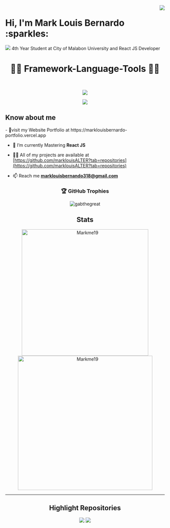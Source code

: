  <!-- ![logo](https://github.com/marklouisALTER/marklouisALTER/blob/main/banner.PNG) -->
 <img align="right" src="https://api.visitorbadge.io/api/VisitorHit?user=marklouisALTER&countColor=%237B1E7A">
 <h1 align="left">Hi, I'm Mark Louis Bernardo :sparkles: </h1>
<img src="https://readme-typing-svg.demolab.com?font=Fira+Code&pause=1000&width=435&lines=Full+Stack+Web+Developer" />
4th Year Student at City of Malabon University and React JS Developer

 <div align="center">
  <h1>👨‍💻 Framework-Language-Tools 👨‍💻 </h1> 
  <br>
  <p align="center">
   <a href="https://skillicons.dev">
     <img src="https://skillicons.dev/icons?i=html,css,bootstrap,tailwind,react,php,mysql" />
   </a>
 </p>
  <p align="center">
   <a href="https://skillicons.dev">
     <img src="https://skillicons.dev/icons?i=html,figma,github,vercel,vite,express,js,git,nodejs,mongodb" />
   </a>
 </p>
 </div>

<h2>Know about me </h2>
-  🚩visit my Website Portfolio at https://marklouisbernardo-portfolio.vercel.app

- 🌱 I’m currently Mastering **React JS**

- 👨‍💻 All of my projects are available at [https://github.com/marklouisALTER?tab=repositories](https://github.com/marklouisALTER?tab=repositories)

- 📫 Reach me **marklouisbernando318@gmail.com**

<h3 align="center">🏆 GitHub Trophies</h3>
<p align="center">
<img src="https://github-profile-trophy.vercel.app/https://github.com/marklouisALTER/website-portfolio-react?username=marklouisALTER&theme=radical&no-frame=false&no-bg=true&margin-w=4" alt="gabthegreat" />
</p>

<h2 align="center">Stats </h2>
<p align="center">
<img width="400" src="https://github-readme-stats.vercel.app/api?username=marklouisALTER&count_private=true&show_icons=true&theme=tokyonight&hide_border=true" alt="Markme19" />
<img width="425" src="https://github-readme-streak-stats.herokuapp.com?user=marklouisALTER&theme=tokyonight&hide_border=true" alt="Markme19" />
</p>
<hr>
<h2 align="center">Highlight Repositories</h2>
<div width="100%" align="center">
<a align="left" href="https://marklouisbernardo-portfolio.vercel.app/"><img src="https://github-readme-stats.vercel.app/api/pin/?username=marklouisALTER&repo=website-portfolio-react&theme=tokyonight" /></a>
 <a align="left" href="https://github.com/marklouisALTER/face_recognition"><img src="https://github-readme-stats.vercel.app/api/pin/?username=marklouisALTER&repo=face_recognition&theme=tokyonight" /></a>
</div>
